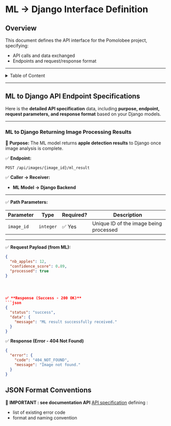 
# **ML -> Django Interface Definition**
## **Overview**
This document defines the API interface for the Pomolobee project, specifying:
- API calls and data exchanged
- Endpoints and request/response format
--- 
  
<details>
<summary>Table of Content</summary>
 
<!-- TOC -->
- [**ML -> Django Interface Definition**](#ml-django-interface-definition)
  - [**Overview**](#overview)
  - [**ML to Django API Endpoint Specifications**](#ml-to-django-api-endpoint-specifications)
    - [**ML to Django Returning Image Processing Results**](#ml-to-django-returning-image-processing-results)
<!-- TOC END -->
 
</details>

---
 
## **ML to Django API Endpoint Specifications**

Here is the **detailed API specification** data, including **purpose, endpoint, request parameters, and response format** based on your Django models.

---



### **ML to Django Returning Image Processing Results**

📌 **Purpose:** The ML model returns **apple detection results** to Django once image analysis is complete.

✅ **Endpoint:**  

```
POST /api/images/{image_id}/ml_result
```

✅ **Caller → Receiver:**  
- **ML Model → Django Backend**

---

✅ **Path Parameters:**

| **Parameter** | **Type** | **Required?** | **Description** |
|--------------|----------|---------------|-----------------|
| `image_id`   | `integer`| ✅ Yes         | Unique ID of the image being processed |

---

✅ **Request Payload (from ML):**

```json
{
  "nb_apples": 12,
  "confidence_score": 0.89,
  "processed": true
}




✅ **Response (Success - 200 OK)**
```json
{
  "status": "success",
  "data": {
    "message": "ML result successfully received."
  }
}


```

✅ **Response (Error - 404 Not Found)**
```json
{
  "error": {
    "code": "404_NOT_FOUND",
    "message": "Image not found."
  }
}

```

 
## **JSON Format Conventions**

📌 **IMPORTANT : see documentation  API** [API specification](API.md) defining :
- list of existing error code
- format and naming convention 